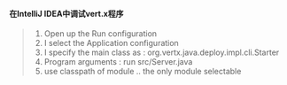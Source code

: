 #### 在IntelliJ IDEA中调试vert.x程序

> 1. Open up the Run configuration
> 2. I select the Application configuration
> 3. I specify the main class as : org.vertx.java.deploy.impl.cli.Starter
> 4. Program arguments : run src/Server.java
> 5. use classpath of module .. the only module selectable